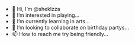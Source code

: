 - 👋 Hi, I’m @sheklzza
- 👀 I’m interested in playing...
- 🌱 I’m currently learning in arts...
- 💞️ I’m looking to collaborate on birthday partys...
- 📫 How to reach me try being friendly...

<!---
sheklzza/sheklzza is a ✨ special ✨ repository because its `README.md` (this file) appears on your GitHub profile.
You can click the Preview link to take a look at your changes.
--->
